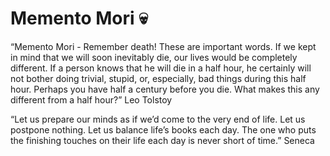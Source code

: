 # Memento Mori 💀

“Memento Mori - Remember death! These are important words. If we kept in mind that we will soon inevitably die, our lives would be completely different. If a person knows that he will die in a half hour, he certainly will not bother doing trivial, stupid, or, especially, bad things during this half hour. Perhaps you have half a century before you die. What makes this any different from a half hour?” Leo Tolstoy

“Let us prepare our minds as if we’d come to the very end of life. Let us postpone nothing. Let us balance life’s books each day. The one who puts the finishing touches on their life each day is never short of time.” Seneca
